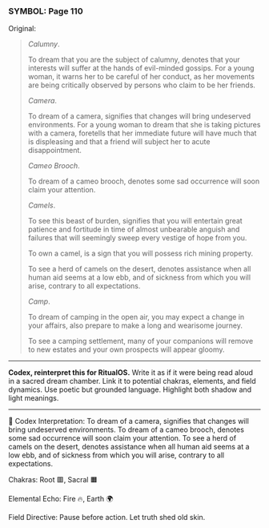 ### SYMBOL: Page 110

Original:
> _Calumny_.
> 
> 
> To dream that you are the subject of calumny, denotes that your
> interests will suffer at the hands of evil-minded gossips.
> For a young woman, it warns her to be careful of her conduct,
> as her movements are being critically observed by persons
> who claim to be her friends.
> 
> 
> _Camera_.
> 
> 
> To dream of a camera, signifies that changes will bring
> undeserved environments. For a young woman to dream that she
> is taking pictures with a camera, foretells that her immediate
> future will have much that is displeasing and that a friend
> will subject her to acute disappointment.
> 
> 
> _Cameo Brooch_.
> 
> 
> To dream of a cameo brooch, denotes some sad occurrence will soon
> claim your attention.
> 
> 
> _Camels_.
> 
> 
> To see this beast of burden, signifies that you will entertain
> great patience and fortitude in time of almost unbearable
> anguish and failures that will seemingly sweep every vestige
> of hope from you.
> 
> 
> To own a camel, is a sign that you will possess rich mining property.
> 
> 
> To see a herd of camels on the desert, denotes assistance when all human
> aid seems at a low ebb, and of sickness from which you will arise,
> contrary to all expectations.
> 
> 
> _Camp_.
> 
> 
> To dream of camping in the open air, you may expect a change in your affairs,
> also prepare to make a long and wearisome journey.
> 
> 
> To see a camping settlement, many of your companions will remove
> to new estates and your own prospects will appear gloomy.

---

**Codex, reinterpret this for RitualOS.**
Write it as if it were being read aloud in a sacred dream chamber.
Link it to potential chakras, elements, and field dynamics.
Use poetic but grounded language.
Highlight both shadow and light meanings.

---

🔁 Codex Interpretation:
To dream of a camera, signifies that changes will bring undeserved environments. To dream of a cameo brooch, denotes some sad occurrence will soon claim your attention. To see a herd of camels on the desert, denotes assistance when all human aid seems at a low ebb, and of sickness from which you will arise, contrary to all expectations.

Chakras: Root 🟥, Sacral 🟧

Elemental Echo: Fire 🔥, Earth 🌍

Field Directive: Pause before action. Let truth shed old skin.
